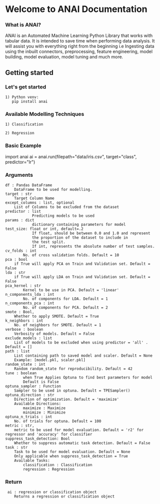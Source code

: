 # Welcome to ANAI Documentation

### What is ANAI?
ANAI is an Automated Machine Learning Python Library that works with tabular data. It is intended to save time when performing data analysis. It will assist you with everything right from the beginning i.e Ingesting data using the inbuilt connectors, preprocessing, feature engineering, model building, model evaluation, model tuning and much more.

## Getting started
### Let's get started
    1) Python venv:
       pip install anai

### Available Modelling Techniques
    1) Classification

    2) Regression

### Basic Example
  import anai
  ai = anai.run(filepath="data/iris.csv", target="class", predictor="lr")

### Arguments
    df : Pandas DataFrame
        DataFrame to be used for modelling.
    target : str
        Target Column Name 
    except_columns : list, optional
        List of Columns to be excluded from the dataset
    predictor : list
                Predicting models to be used
    params : dict
                dictionary containing parameters for model
    test_size: float or int, default=.2
                If float, should be between 0.0 and 1.0 and represent
                the proportion of the dataset to include in
                the test split.
                If int, represents the absolute number of test samples.
    cv_folds : int
            No. of cross validation folds. Default = 10
    pca : bool
        if True will apply PCA on Train and Validation set. Default = False
    lda : str
        if True will apply LDA on Train and Validation set. Default = False
    pca_kernel : str
            Kernel to be use in PCA. Default = 'linear'
    n_components_lda : int
            No. of components for LDA. Default = 1
    n_components_pca : int
            No. of components for PCA. Default = 2
    smote : Bool,
        Whether to apply SMOTE. Default = True
    k_neighbors : int
        No. of neighbors for SMOTE. Default = 1
    verbose : boolean
        Verbosity of models. Default = False
    exclude_models : list
        List of models to be excluded when using predictor = 'all' . Default = []
    path : list
        List containing path to saved model and scaler. Default = None
        Example: [model.pkl, scaler.pkl]
    random_state : int
        Random random_state for reproducibility. Default = 42
    tune : boolean
            when True Applies Optuna to find best parameters for model
            Default is False
    optuna_sampler : Function
        Sampler to be used in optuna. Default = TPESampler()
    optuna_direction : str
        Direction of optimization. Default = 'maximize'
        Available Directions:
            maximize : Maximize
            minimize : Minimize
    optuna_n_trials : int
        No. of trials for optuna. Default = 100
    metric : str,
        metric to be used for model evaluation. Default = 'r2' for regressor and 'accuracy' for classifier
    suppress_task_detection: Bool 
        Whether to suppress automatic task detection. Default = False
    task : str
        Task to be used for model evaluation. Default = None
        Only applicable when suppress_task_detection = True
        Available Tasks:
            classification : Classification
            regression : Regression

### Return
     ai : regression or classification object
        Returns a regression or classification object